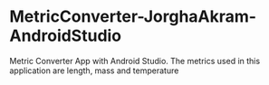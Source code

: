# MetricConverter-JorghaAkram-AndroidStudio
Metric Converter App with Android Studio. The metrics used in this application are length, mass and temperature
